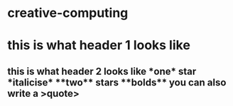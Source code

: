 # creative-computing
<h1> this is what header 1 looks like
<h2> this is what header 2 looks like
*one* star *italicise*
**two** stars **bolds**
you can also write a >quote> 
